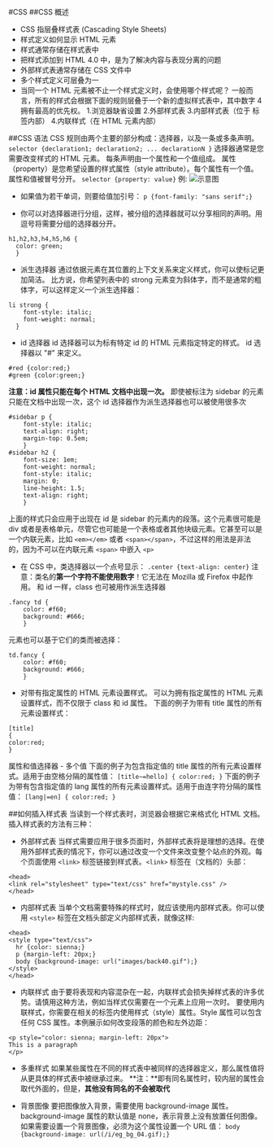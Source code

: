 #CSS
##CSS 概述
* CSS 指层叠样式表 (Cascading Style Sheets)
* 样式定义如何显示 HTML 元素
* 样式通常存储在样式表中
* 把样式添加到 HTML 4.0 中，是为了解决内容与表现分离的问题
* 外部样式表通常存储在 CSS 文件中
* 多个样式定义可层叠为一
* 当同一个 HTML 元素被不止一个样式定义时，会使用哪个样式呢？
一般而言，所有的样式会根据下面的规则层叠于一个新的虚拟样式表中，其中数字 4 拥有最高的优先权。
1.浏览器缺省设置
2.外部样式表
3.内部样式表（位于 <head> 标签内部）
4.内联样式（在 HTML 元素内部）

##CSS 语法
CSS 规则由两个主要的部分构成：选择器，以及一条或多条声明。
```selector {declaration1; declaration2; ... declarationN }```
选择器通常是您需要改变样式的 HTML 元素。
每条声明由一个属性和一个值组成。
属性（property）是您希望设置的样式属性（style attribute）。每个属性有一个值。属性和值被冒号分开。
```selector {property: value}```
例:
![示意图](http://www.w3school.com.cn/i/ct_css_selector.gif)

* 如果值为若干单词，则要给值加引号：
```p {font-family: "sans serif";}```

* 你可以对选择器进行分组，这样，被分组的选择器就可以分享相同的声明。用逗号将需要分组的选择器分开。
```
h1,h2,h3,h4,h5,h6 {
  color: green;
  }
```

* 派生选择器
通过依据元素在其位置的上下文关系来定义样式，你可以使标记更加简洁。
比方说，你希望列表中的 strong 元素变为斜体字，而不是通常的粗体字，可以这样定义一个派生选择器：
```
li strong {
    font-style: italic;
    font-weight: normal;
  }
```

* id 选择器
id 选择器可以为标有特定 id 的 HTML 元素指定特定的样式。
id 选择器以 "#" 来定义。
```
#red {color:red;}
#green {color:green;}
```
**注意：id 属性只能在每个 HTML 文档中出现一次。**
即使被标注为 sidebar 的元素只能在文档中出现一次，这个 id 选择器作为派生选择器也可以被使用很多次
```
#sidebar p {
	font-style: italic;
	text-align: right;
	margin-top: 0.5em;
	}
#sidebar h2 {
	font-size: 1em;
	font-weight: normal;
	font-style: italic;
	margin: 0;
	line-height: 1.5;
	text-align: right;
	}
```
上面的样式只会应用于出现在 id 是 sidebar 的元素内的段落。这个元素很可能是 div 或者是表格单元，尽管它也可能是一个表格或者其他块级元素。它甚至可以是一个内联元素，比如 ```<em></em>``` 或者 ```<span></span>```，不过这样的用法是非法的，因为不可以在内联元素 ```<span>``` 中嵌入 ```<p>``` 

* 在 CSS 中，类选择器以一个点号显示：
```.center {text-align: center}```
注意：类名的**第一个字符不能使用数字**！它无法在 Mozilla 或 Firefox 中起作用。
和 id 一样，class 也可被用作派生选择器
```
.fancy td {
	color: #f60;
	background: #666;
	}
```
元素也可以基于它们的类而被选择：
```
td.fancy {
	color: #f60;
	background: #666;
	}
```

* 对带有指定属性的 HTML 元素设置样式。
可以为拥有指定属性的 HTML 元素设置样式，而不仅限于 class 和 id 属性。
下面的例子为带有 title 属性的所有元素设置样式：
```
[title]
{
color:red;
}
```
属性和值选择器 - 多个值
下面的例子为包含指定值的 title 属性的所有元素设置样式。适用于由空格分隔的属性值：
```[title~=hello] { color:red; }```
下面的例子为带有包含指定值的 lang 属性的所有元素设置样式。适用于由连字符分隔的属性值：
```[lang|=en] { color:red; }```

##如何插入样式表
当读到一个样式表时，浏览器会根据它来格式化 HTML 文档。插入样式表的方法有三种：
* 外部样式表
当样式需要应用于很多页面时，外部样式表将是理想的选择。在使用外部样式表的情况下，你可以通过改变一个文件来改变整个站点的外观。每个页面使用 ```<link>``` 标签链接到样式表。```<link>``` 标签在（文档的）头部：
```
<head>
<link rel="stylesheet" type="text/css" href="mystyle.css" />
</head>
```

* 内部样式表
当单个文档需要特殊的样式时，就应该使用内部样式表。你可以使用 ```<style>``` 标签在文档头部定义内部样式表，就像这样:
```
<head>
<style type="text/css">
  hr {color: sienna;}
  p {margin-left: 20px;}
  body {background-image: url("images/back40.gif");}
</style>
</head>
```

* 内联样式
由于要将表现和内容混杂在一起，内联样式会损失掉样式表的许多优势。请慎用这种方法，例如当样式仅需要在一个元素上应用一次时。
要使用内联样式，你需要在相关的标签内使用样式（style）属性。Style 属性可以包含任何 CSS 属性。本例展示如何改变段落的颜色和左外边距：
```
<p style="color: sienna; margin-left: 20px">
This is a paragraph
</p>
```

* 多重样式
如果某些属性在不同的样式表中被同样的选择器定义，那么属性值将从更具体的样式表中被继承过来。
**注：**即有同名属性时，较内层的属性会取代外面的，但是，**其他没有同名的不会被取代**

* 背景图像
要把图像放入背景，需要使用 background-image 属性。background-image 属性的默认值是 none，表示背景上没有放置任何图像。
如果需要设置一个背景图像，必须为这个属性设置一个 URL 值：
```body {background-image: url(/i/eg_bg_04.gif);}```
